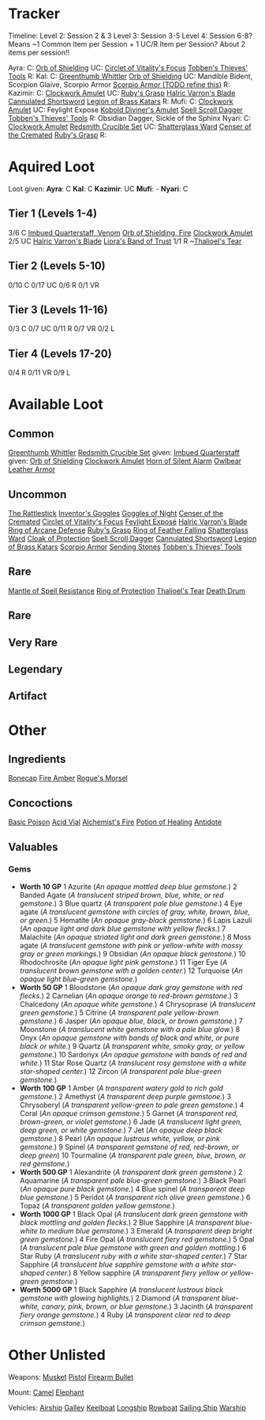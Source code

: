 # Tracker

Timeline:
  Level 2:
    Session 2 & 3
  Level 3:
    Session 3-5
  Level 4: 
    Session 6-8?
Means ~1 Common Item per Session + 1 UC/R Item per Session?
About 2 items per session!!


Ayra:
  C: 
    [Orb of Shielding](dm/items.md#orb-of-shielding)
  UC: 
    [Circlet of Vitality's Focus](dm/items.md#circlet-of-vitalitys-focus)
    [Tobben's Thieves' Tools](dm/items.md#tobbens-thieves-tools)
  R:
Kal: 
  C: 
    [Greenthumb Whittler](dm/items.md#greenthumb-whittler)
    [Orb of Shielding](dm/items.md#orb-of-shielding)
  UC: Mandible Bident, Scorpion Glaive, Scorpio Armor
    [Scorpio Armor (TODO refine this)](dm/items.md#scorpio-armor)
  R:
Kazimir:
  C:
    [Clockwork Amulet](dm/items.md#clockwork-amulet)
  UC: 
    [Ruby's Grasp](dm/items.md#rubys-grasp)
    [Halric Varron's Blade](dm/items.md#halric-varrons-blade)
    [Cannulated Shortsword](dm/items.md#cannulated-shortsword)
    [Legion of Brass Katars](dm/items.md#legion-of-brass-katars)
  R:
Mufi: 
  C:
    [Clockwork Amulet](dm/items.md#clockwork-amulet)
  UC: Feylight Expose
    [Kobold Diviner's Amulet](dm/items.md#kobold-diviners-amulet)
    [Spell Scroll Dagger](dm/items.md#spell-scroll-dagger)
    [Tobben's Thieves' Tools](dm/items.md#tobbens-thieves-tools)
  R: Obsidian Dagger, Sickle of the Sphinx
Nyari: 
  C:
    [Clockwork Amulet](dm/items.md#clockwork-amulet)
    [Redsmith Crucible Set](dm/items.md#redsmith-crucible-set)
  UC: 
    [Shatterglass Ward](dm/items.md#shatterglass-ward)
    [Censer of the Cremated](dm/items.md#censer-of-the-cremated)
    [Ruby's Grasp](dm/items.md#rubys-grasp)
  R:

# Aquired Loot
Loot given:
**Ayra**: C
**Kal**: C
**Kazimir**: UC
**Mufi**: -
**Nyari**: C

## Tier 1 (Levels 1-4)
3/6 C
  [Imbued Quarterstaff, Venom](dm/items.md#imbued-quarterstaff-venom)
  [Orb of Shielding, Fire](dm/items.md#orb-of-shielding-fire)
  [Clockwork Amulet](dm/items.md#clockwork-amulet)
2/5 UC
  [Halric Varron's Blade](dm/items.md#halric-varrons-blade)
  [Liora's Band of Trust](dm/items.md#lioras-band-of-trust)
1/1 R
 ~[Thalioel's Tear](dm/items.md#thalioels-tear)

## Tier 2 (Levels 5-10)
0/10 C
0/17 UC
0/6 R
0/1 VR

## Tier 3 (Levels 11-16)
0/3 C
0/7 UC
0/11 R
0/7 VR
0/2 L

## Tier 4 (Levels 17-20)
0/4 R
0/11 VR
0/9 L



# Available Loot

## Common
[Greenthumb Whittler](dm/items.md#greenthumb-whittler)
[Redsmith Crucible Set](dm/items.md#redsmith-crucible-set)
given: [Imbued Quarterstaff](dm/items.md#imbued-quarterstaff)
given: [Orb of Shielding](dm/items.md#orb-of-shielding)
[Clockwork Amulet](dm/items.md#clockwork-amulet)
[Horn of Silent Alarm](dm/items.md#horn-of-silent-alarm)
[Owlbear Leather Armor](dm/items.md#owlbear-leather-armor)

## Uncommon
[The Rattlestick](dm/items.md#the-rattlestick)
[Inventor's Goggles](dm/items.md#inventors-goggles)
[Goggles of Night](dm/items.md#goggles-of-night)
[Censer of the Cremated](dm/items.md#censer-of-the-cremated)
[Circlet of Vitality's Focus](dm/items.md#circlet-of-vitalitys-focus)
[Feylight Exposé](dm/items.md#feylight-exposé)
[Halric Varron's Blade](dm/items.md#halric-varrons-blade)
[Ring of Arcane Defense](dm/items.md#ring-of-arcane-defense)
[Ruby's Grasp](dm/items.md#rubys-grasp)
[Ring of Feather Falling](dm/items.md#ring-of-feather-falling)
[Shatterglass Ward](dm/items.md#shatterglass-ward)
[Cloak of Protection](dm/items.md#cloak-of-protection)
[Spell Scroll Dagger](dm/items.md#spell-scroll-dagger)
[Cannulated Shortsword](dm/items.md#cannulated-shortsword)
[Legion of Brass Katars](dm/items.md#legion-of-brass-katars)
[Scorpio Armor](dm/items.md#scorpio-armor)
[Sending Stones](dm/items.md#sending-stones)
[Tobben's Thieves' Tools](dm/items.md#tobbens-thieves-tools)

## Rare
[Mantle of Spell Resistance](dm/items.md#mantle-of-spell-resistance)
[Ring of Protection](dm/items.md#ring-of-protection)
[Thalioel's Tear](dm/items.md#thalioels-tear)
[Death Drum](dm/items.md#death-drum)

## Rare
## Very Rare
## Legendary
## Artifact

# Other
## Ingredients
[Bonecap](dm/items.md#bonecap)
[Fire Amber](dm/items.md#fire-amber)
[Rogue's Morsel](dm/items.md#rogues-morsel)

## Concoctions
[Basic Poison](dm/items.md#basic-poison)
[Acid Vial](dm/items.md#acid-vial)
[Alchemist's Fire](dm/items.md#alchemist's-fire)
[Potion of Healing](dm/items.md#potion-of-healing)
[Antidote](dm/items.md#Antidote)

## Valuables
### Gems
- **Worth 10 GP**
  1  Azurite (*An opaque mottled deep blue gemstone.*)
  2  Banded Agate (*A translucent striped brown, blue, white, or red gemstone.*)
  3  Blue quartz (*A transparent pale blue gemstone.*)
  4  Eye agate (*A translucent gemstone with circles of gray, white, brown, blue, or green.*)
  5  Hematite (*An opaque gray-black gemstone.*)
  6  Lapis Lazuli (*An opaque light and dark blue gemstone with yellow flecks.*)
  7  Malachite (*An opaque striated light and dark green gemstone.*)
  8  Moss agate (*A translucent gemstone with pink or yellow-white with mossy gray or green markings.*)
  9  Obsidian (*An opaque black gemstone.*)
  10 Rhodochrosite (*An opaque light pink gemstone.*)
  11 Tiger Eye (*A translucent brown gemstone with a golden center.*)
  12 Turquoise (*An opaque light blue-green gemstone.*)
- **Worth 50 GP**
  1  Bloodstone (*An opaque dark gray gemstone with red flecks.*)
  2  Carnelian (*An opaque orange to red-brown gemstone.*)
  3  Chalcedony (*An opaque white gemstone.*)
  4  Chrysoprase (*A translucent green gemstone.*)
  5  Citrine (*A transparent pale yellow-brown gemstone.*)
  6  Jasper (*An opaque blue, black, or brown gemstone.*)
  7  Moonstone (*A translucent white gemstone with a pale blue glow.*)
  8  Onyx (*An opaque gemstone with bands of black and white, or pure black or white.*)
  9  Quartz (*A transparent white, smoky gray, or yellow gemstone.*)
  10 Sardonyx (*An opaque gemstone with bands of red and white.*)
  11 Star Rose Quartz (*A translucent rosy gemstone with a white star-shaped center.*)
  12 Zircon (*A transparent pale blue-green gemstone.*)
- **Worth 100 GP**
  1  Amber (*A transparent watery gold to rich gold gemstone.*)
  2  Amethyst (*A transparent deep purple gemstone.*)
  3  Chrysoberyl (*A transparent yellow-green to pale green gemstone.*)
  4  Coral (*An opaque crimson gemstone.*)
  5  Garnet (*A transparent red, brown-green, or violet gemstone.*)
  6  Jade (*A translucent light green, deep green, or white gemstone.*)
  7  Jet (*An opaque deep black gemstone.*)
  8  Pearl (*An opaque lustrous white, yellow, or pink gemstone.*)
  9  Spinel (*A transparent gemstone of red, red-brown, or deep green*)
  10 Tourmaline (*A transparent pale green, blue, brown, or red gemstone.*)
- **Worth 500 GP**
  1 Alexandrite (*A transparent dark green gemstone.*)
  2 Aquamarine (*A transparent pale blue-green gemstone.*)
  3 Black Pearl (*An opaque pure black gemstone.*)
  4 Blue spinel (*A transparent deep blue gemstone.*)
  5 Peridot (*A transparent rich olive green gemstone.*)
  6 Topaz (*A transparent golden yellow gemstone.*)
- **Worth 1000 GP**
  1 Black Opal (*A translucent dark green gemstone with black mottling and golden flecks.*)
  2 Blue Sapphire (*A transparent blue-white to medium blue gemstone.*)
  3 Emerald (*A transparent deep bright green gemstone.*)
  4 Fire Opal (*A translucent fiery red gemstone.*)
  5 Opal (*A translucent pale blue gemstone with green and golden mottling.*)
  6 Star Ruby (*A translucent ruby with a white star-shaped center.*)
  7 Star Sapphire (*A translucent blue sapphire gemstone with a white star-shaped center.*)
  8 Yellow sapphire (*A transparent fiery yellow or yellow-green gemstone.*)
- **Worth 5000 GP**
  1 Black Sapphire (*A translucent lustrous black gemstone with glowing highlights.*)
  2 Diamond (*A transparent blue-white, canary, pink, brown, or blue gemstone.*)
  3 Jacinth (*A transparent fiery orange gemstone.*)
  4 Ruby (*A transparent clear red to deep crimson gemstone.*)



# Other Unlisted 

Weapons:
[Musket](dm/items.md#musket)
[Pistol](dm/items.md#pistol)
[Firearm Bullet](dm/items.md#firearm-bullet)

Mount:
[Camel](dm/items.md#camel)
[Elephant](dm/items.md#elephant)
  
Vehicles:
[Airship](dm/items.md#airship)
[Galley](dm/items.md#galley)
[Keelboat](dm/items.md#keelboat)
[Longship](dm/items.md#longship)
[Rowboat](dm/items.md#rowboat)
[Sailing Ship](dm/items.md#sailing-ship)
[Warship](dm/items.md#warship)

